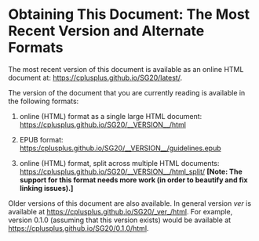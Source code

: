 # Obtaining This Document: The Most Recent Version and Alternate Formats

The most recent version of this document is available as an online
HTML document at:
<https://cplusplus.github.io/SG20/latest/>.

The version of the document that you are currently reading is available in the
following formats:

  1. online (HTML) format as a single large HTML document:
  <https://cplusplus.github.io/SG20/__VERSION__/html>

  2. EPUB format:
  <https:/cplusplus.github.io/SG20/__VERSION__/guidelines.epub>

  3. online (HTML) format, split across multiple HTML documents:
  <https://cplusplus.github.io/SG20/__VERSION__/html_split/>
  **[Note: The support for this format needs more work (in order to beautify
  and fix linking issues).]**

Older versions of this document are also available.
In general version _ver_ is available at
https://cplusplus.github.io/SG20/_ver_/html.
For example, version 0.1.0 (assuming that this version exists) would be
available at <https://cplusplus.github.io/SG20/0.1.0/html>.
